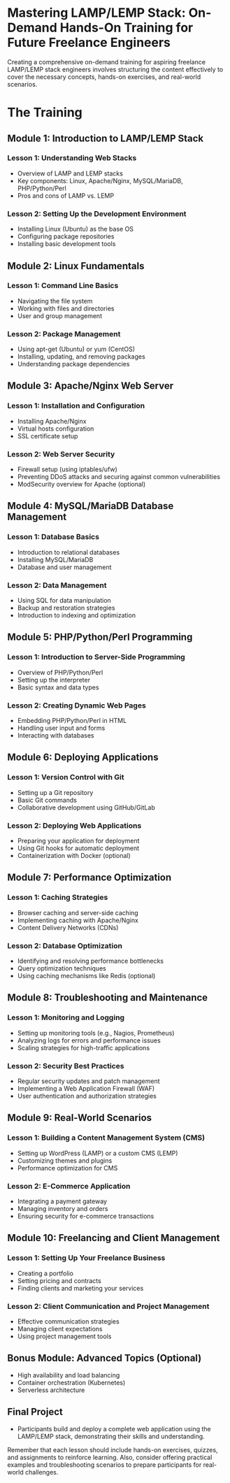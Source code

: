 # Mastering LAMP/LEMP Stack: On-Demand Hands-On Training for Future Freelance Engineers
Creating a comprehensive on-demand training for aspiring freelance LAMP/LEMP stack engineers involves structuring the content effectively to cover the necessary concepts, hands-on exercises, and real-world scenarios. 

# The Training

## Module 1: Introduction to LAMP/LEMP Stack

### Lesson 1: Understanding Web Stacks
- Overview of LAMP and LEMP stacks
- Key components: Linux, Apache/Nginx, MySQL/MariaDB, PHP/Python/Perl
- Pros and cons of LAMP vs. LEMP

### Lesson 2: Setting Up the Development Environment
- Installing Linux (Ubuntu) as the base OS
- Configuring package repositories
- Installing basic development tools

## Module 2: Linux Fundamentals

### Lesson 1: Command Line Basics
- Navigating the file system
- Working with files and directories
- User and group management

### Lesson 2: Package Management
- Using apt-get (Ubuntu) or yum (CentOS)
- Installing, updating, and removing packages
- Understanding package dependencies

## Module 3: Apache/Nginx Web Server

### Lesson 1: Installation and Configuration
- Installing Apache/Nginx
- Virtual hosts configuration
- SSL certificate setup

### Lesson 2: Web Server Security
- Firewall setup (using iptables/ufw)
- Preventing DDoS attacks and securing against common vulnerabilities
- ModSecurity overview for Apache (optional)

## Module 4: MySQL/MariaDB Database Management

### Lesson 1: Database Basics
- Introduction to relational databases
- Installing MySQL/MariaDB
- Database and user management

### Lesson 2: Data Management
- Using SQL for data manipulation
- Backup and restoration strategies
- Introduction to indexing and optimization

## Module 5: PHP/Python/Perl Programming

### Lesson 1: Introduction to Server-Side Programming
- Overview of PHP/Python/Perl
- Setting up the interpreter
- Basic syntax and data types

### Lesson 2: Creating Dynamic Web Pages
- Embedding PHP/Python/Perl in HTML
- Handling user input and forms
- Interacting with databases

## Module 6: Deploying Applications

### Lesson 1: Version Control with Git
- Setting up a Git repository
- Basic Git commands
- Collaborative development using GitHub/GitLab

### Lesson 2: Deploying Web Applications
- Preparing your application for deployment
- Using Git hooks for automatic deployment
- Containerization with Docker (optional)

## Module 7: Performance Optimization

### Lesson 1: Caching Strategies
- Browser caching and server-side caching
- Implementing caching with Apache/Nginx
- Content Delivery Networks (CDNs)

### Lesson 2: Database Optimization
- Identifying and resolving performance bottlenecks
- Query optimization techniques
- Using caching mechanisms like Redis (optional)

## Module 8: Troubleshooting and Maintenance

### Lesson 1: Monitoring and Logging
- Setting up monitoring tools (e.g., Nagios, Prometheus)
- Analyzing logs for errors and performance issues
- Scaling strategies for high-traffic applications

### Lesson 2: Security Best Practices
- Regular security updates and patch management
- Implementing a Web Application Firewall (WAF)
- User authentication and authorization strategies

## Module 9: Real-World Scenarios

### Lesson 1: Building a Content Management System (CMS)
- Setting up WordPress (LAMP) or a custom CMS (LEMP)
- Customizing themes and plugins
- Performance optimization for CMS

### Lesson 2: E-Commerce Application
- Integrating a payment gateway
- Managing inventory and orders
- Ensuring security for e-commerce transactions

## Module 10: Freelancing and Client Management

### Lesson 1: Setting Up Your Freelance Business
- Creating a portfolio
- Setting pricing and contracts
- Finding clients and marketing your services

### Lesson 2: Client Communication and Project Management
- Effective communication strategies
- Managing client expectations
- Using project management tools

## Bonus Module: Advanced Topics (Optional)

- High availability and load balancing
- Container orchestration (Kubernetes)
- Serverless architecture

## Final Project

- Participants build and deploy a complete web application using the LAMP/LEMP stack, demonstrating their skills and understanding.

Remember that each lesson should include hands-on exercises, quizzes, and assignments to reinforce learning. Also, consider offering practical examples and troubleshooting scenarios to prepare participants for real-world challenges.
